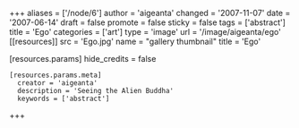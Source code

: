 +++
aliases = ['/node/6']
author = 'aigeanta'
changed = '2007-11-07'
date = '2007-06-14'
draft = false
promote = false
sticky = false
tags = ['abstract']
title = 'Ego'
categories = ['art']
type = 'image'
url = '/image/aigeanta/ego'
[[resources]]
  src = 'Ego.jpg'
  name = "gallery thumbnail"
  title = 'Ego'

  [resources.params]
    hide_credits = false

    [resources.params.meta]
      creator = 'aigeanta'
      description = 'Seeing the Alien Buddha'
      keywords = ['abstract']
+++
